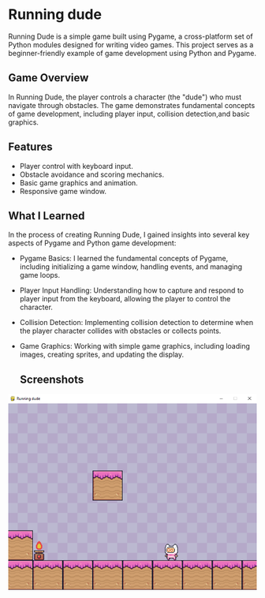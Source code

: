 # Running dude
Running Dude is a simple game built using Pygame, a cross-platform set of Python modules designed for writing video games. This project serves as a beginner-friendly example of game development using Python and Pygame.

## Game Overview
In Running Dude, the player controls a character (the "dude") who must navigate through obstacles. The game demonstrates fundamental concepts of game development, including player input, collision detection,and basic graphics.

## Features
- Player control with keyboard input.
- Obstacle avoidance and scoring mechanics.
- Basic game graphics and animation.
- Responsive game window.

## What I Learned
In the process of creating Running Dude, I gained insights into several key aspects of Pygame and Python game development:
- Pygame Basics: I learned the fundamental concepts of Pygame, including initializing a game window, handling events, and managing game loops.

- Player Input Handling: Understanding how to capture and respond to player input from the keyboard, allowing the player to control the character.

- Collision Detection: Implementing collision detection to determine when the player character collides with obstacles or collects points.

- Game Graphics: Working with simple game graphics, including loading images, creating sprites, and updating the display.

  ## Screenshots
![running dude pic](https://github.com/sabuuuu/running-dude/blob/main/assets/run.png)
